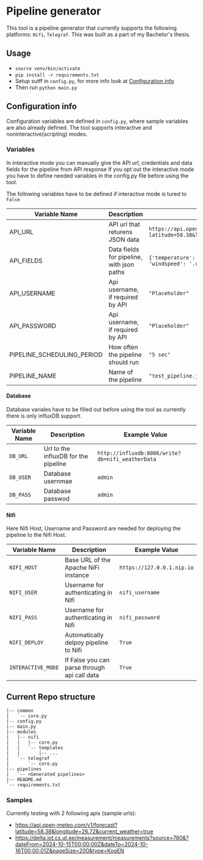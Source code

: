 # Pipeline generator
This tool is a pipeline generator that currently supports the following platforms: `Nifi`, `Telegraf`.
This was built as a part of my Bachelor's thesis.

## Usage
- `source venv/bin/activate`
- `pip install -r requirements.txt`
- Setup sutff in `config.py`, for more info look at [Configuration info](#Configuration-info) 
- Then run `python main.py`


## Configuration info
Configuration variables are defined in `config.py`, where sample variables are also already defined.
The tool supports interactive and noninteractive(scripting) modes.

### Variables
In interactive mode you can manually give the API url, credentials and data fields for the pipeline from API response 
If you opt out the interactive mode you have to define needed variables in the config.py file before using the tool.

The following variables have to be defined if interactive mode is tured to `False`

| Variable Name                 | Description                               | Example Value                                                                                 |
|-------------------------------|-------------------------------------------|-----------------------------------------------------------------------------------------------|
| API_URL                       | API url that returens JSON data           | `https://api.open-meteo.com/v1/forecast?latitude=58.38&longitude=26.72&current_weather=true"` |
| API_FIELDS                    | Data fields for pipeline, with json paths | `{'temperature': '.current_weather.temperature', 'windspeed': '.current_weather.windspeed'}`  |
| API_USERNAME                  | Api username, if required by API          | `"Placeholder"`                                                                               |
| API_PASSWORD                  | Api username, if required by API          | `"Placeholder"`                                                                               |
| PIPELINE_SCHEDULING_PERIOD    | How often the pipeline should run         | `"5 sec"`                                                                                     |
| PIPELINE_NAME                 | Name of the pipeline                      | `"test_pipeline.json"`                                                                        |


#### Database
Database variales have to be filled out before using the tool as currently there is only influxDB support.

| Variable Name       | Description                          | Example Value                                    | 
|---------------------|--------------------------------------|--------------------------------------------------|
| `DB_URL`            | Url to the influxDB for the pipeline | `http://influxdb:8086/write?db=nifi_weatherData` | 
| `DB_USER`           | Database usernmae                    | `admin`                                          | 
| `DB_PASS`           | Database passwod                     | `admin`                                          | 


#### Nifi
Here Nifi Host, Username and Password are needed for deploying the pipeline to the Nifi Host. 

| Variable Name       | Description                                     | Example Value           | 
|---------------------|----------------------------------------------|----------------------------|
| `NIFI_HOST`         | Base URL of the Apache NiFi instance         | `https://127.0.0.1.nip.io` | 
| `NIFI_USER`         | Username for authenticating in Nifi          | `nifi_username`            | 
| `NIFI_PASS`         | Username for authenticating in Nifi          | `nifi_password`            | 
| `NIFI_DEPLOY`       | Automatically delpoy pipeline to Nifi        | `True`                     | 
| `INTERACTIVE_MODE`  | If False you can parse through api call data | `True`                     | 


## Current Repo structure
```
|-- common
|   `-- core.py
|-- config.py
|-- main.py
|-- modules
|   |-- nifi
|   |   |-- core.py
|   |   `-- templates
|   |       |-- ...
|   `-- telegraf
|       `-- core.py
|-- pipelines
|   `-- <Generated pipelines>
|-- README.md
`-- requirements.txt
```


### Samples

Currently testing with 2 following apis (sample urls):
  - https://api.open-meteo.com/v1/forecast?latitude=58.38&longitude=26.72&current_weather=true
  - https://delta.iot.cs.ut.ee/measurement/measurements?source=780&?dateFrom=2024-10-15T00:00:00Z&dateTo=2024-10-16T00:00:01Z&pageSize=200&type=KogEN

